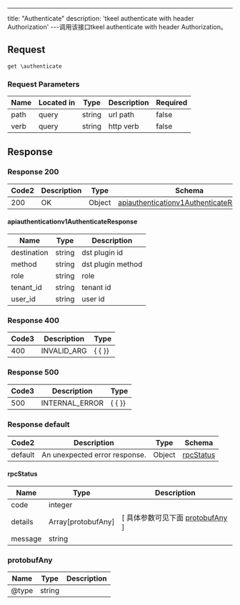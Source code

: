 ---
title: "Authenticate"
description: 'tkeel authenticate with header Authorization'
---调用该接口tkeel authenticate with header Authorization。



## Request


```
get \authenticate
```

###  Request Parameters

| Name | Located in | Type | Description |  Required |
| ---- | ---------- | ----------- | ----------- |  ---- |
| path | query | string | url path |  false |
| verb | query | string | http verb |  false |

## Response

### Response  200 
| Code2 | Description | Type | Schema |
| ---- | ----------- | ------ | ------ |
| 200 | OK | Object | [apiauthenticationv1AuthenticateResponse](#apiauthenticationv1AuthenticateResponse) |

#### apiauthenticationv1AuthenticateResponse

| Name | Type | Description | 
| ---- | ---- | ----------- |     
| destination | string | dst plugin id |      
| method | string | dst plugin method |      
| role | string | role |      
| tenant_id | string | tenant id |      
| user_id | string | user id |   



### Response  400
| Code3 | Description | Type | 
| ---- | ----------- | ------ | 
| 400 | INVALID_ARG | {   { }} |

### Response  500
| Code3 | Description | Type | 
| ---- | ----------- | ------ | 
| 500 | INTERNAL_ERROR | {   { }} |

### Response  default 
| Code2 | Description | Type | Schema |
| ---- | ----------- | ------ | ------ |
| default | An unexpected error response. | Object | [rpcStatus](#rpcStatus) |

#### rpcStatus

| Name | Type | Description | 
| ---- | ---- | ----------- |     
| code | integer |  |          
| details | Array[protobufAny] |  [ 具体参数可见下面 [protobufAny](#protobufAny) ] |       
| message | string |  |   

### protobufAny
| Name | Type | Description | 
| ---- | ---- | ----------- |     
| @type | string |  |   



